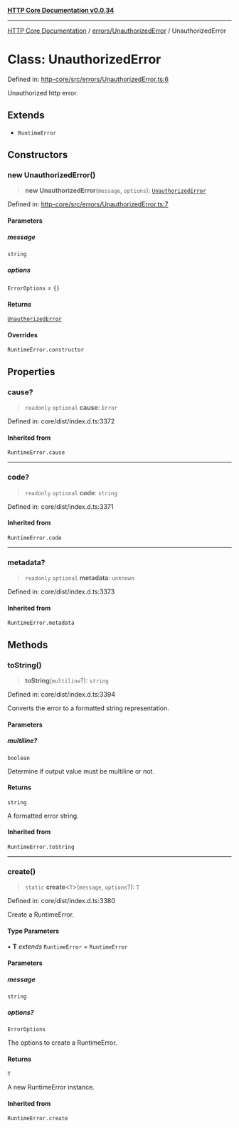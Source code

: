 [**HTTP Core Documentation v0.0.34**](../../../README.md)

***

[HTTP Core Documentation](../../../modules.md) / [errors/UnauthorizedError](../README.md) / UnauthorizedError

# Class: UnauthorizedError

Defined in: [http-core/src/errors/UnauthorizedError.ts:6](https://github.com/stonemjs/http-core/blob/31e23030575a56f9e3df3cf0d1fec6cbcbb56275/src/errors/UnauthorizedError.ts#L6)

Unauthorized http error.

## Extends

- `RuntimeError`

## Constructors

### new UnauthorizedError()

> **new UnauthorizedError**(`message`, `options`): [`UnauthorizedError`](UnauthorizedError.md)

Defined in: [http-core/src/errors/UnauthorizedError.ts:7](https://github.com/stonemjs/http-core/blob/31e23030575a56f9e3df3cf0d1fec6cbcbb56275/src/errors/UnauthorizedError.ts#L7)

#### Parameters

##### message

`string`

##### options

`ErrorOptions` = `{}`

#### Returns

[`UnauthorizedError`](UnauthorizedError.md)

#### Overrides

`RuntimeError.constructor`

## Properties

### cause?

> `readonly` `optional` **cause**: `Error`

Defined in: core/dist/index.d.ts:3372

#### Inherited from

`RuntimeError.cause`

***

### code?

> `readonly` `optional` **code**: `string`

Defined in: core/dist/index.d.ts:3371

#### Inherited from

`RuntimeError.code`

***

### metadata?

> `readonly` `optional` **metadata**: `unknown`

Defined in: core/dist/index.d.ts:3373

#### Inherited from

`RuntimeError.metadata`

## Methods

### toString()

> **toString**(`multiline`?): `string`

Defined in: core/dist/index.d.ts:3394

Converts the error to a formatted string representation.

#### Parameters

##### multiline?

`boolean`

Determine if output value must be multiline or not.

#### Returns

`string`

A formatted error string.

#### Inherited from

`RuntimeError.toString`

***

### create()

> `static` **create**\<`T`\>(`message`, `options`?): `T`

Defined in: core/dist/index.d.ts:3380

Create a RuntimeError.

#### Type Parameters

• **T** *extends* `RuntimeError` = `RuntimeError`

#### Parameters

##### message

`string`

##### options?

`ErrorOptions`

The options to create a RuntimeError.

#### Returns

`T`

A new RuntimeError instance.

#### Inherited from

`RuntimeError.create`
